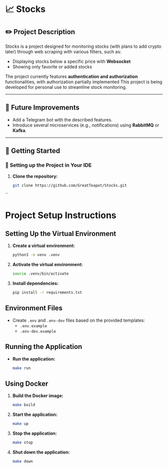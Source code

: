 # 📈 **Stocks**

## ✏️ **Project Description**
Stocks is a project designed for monitoring stocks (with plans to add crypto later) through web scraping with various filters, such as:
- Displaying stocks below a specific price with **Websocket**
- Showing only favorite or added stocks

The project currently features **authentication and authorization** functionalities, with authorization partially implemented 
This project is being developed for personal use to streamline stock monitoring.

---

## 📌 **Future Improvements**
- Add a Telegram bot with the described features.
- Introduce several microservices (e.g., notifications) using **RabbitMQ** or **Kafka**.

---

## 🚀 **Getting Started**

### 📔 **Setting up the Project in Your IDE**

1. **Clone the repository:**
   ```bash
   git clone https://github.com/GreatTeapot/Stocks.git


``
# Project Setup Instructions

## Setting Up the Virtual Environment

1. **Create a virtual environment:**
   ```bash
   python3 -m venv .venv
   ```
2. **Activate the virtual environment:**
   ```bash
   source .venv/bin/activate
   ```
3. **Install dependencies:**
   ```bash
   pip install -r requirements.txt
   ```

## Environment Files

- Create `.env` and `.env-dev` files based on the provided templates:
  - `.env.example`
  - `.env-dev.example`

## Running the Application

- **Run the application:**
   ```bash
   make run
   ```

## Using Docker

1. **Build the Docker image:**
   ```bash
   make build
   ```
2. **Start the application:**
   ```bash
   make up
   ```
3. **Stop the application:**
   ```bash
   make stop
   ```
4. **Shut down the application:**
   ```bash
   make down
   ```
